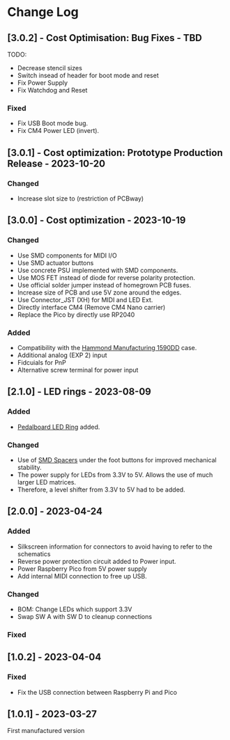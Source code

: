 # Change Log

## [3.0.2] - Cost Optimisation:  Bug Fixes - TBD

TODO:
* Decrease stencil sizes
* Switch insead of header for boot mode and reset
* Fix Power Supply
* Fix Watchdog and Reset

### Fixed

- Fix USB Boot mode bug.
- Fix CM4 Power LED (invert).

## [3.0.1] - Cost optimization: Prototype Production Release - 2023-10-20

### Changed

- Increase slot size to (restriction of PCBway)

## [3.0.0] - Cost optimization - 2023-10-19 

### Changed

- Use SMD components for MIDI I/O
- Use SMD actuator buttons
- Use concrete PSU implemented with SMD components.
- Use MOS FET instead of diode for reverse polarity protection.
- Use official solder jumper instead of homegrown PCB fuses.
- Increase size of PCB and use 5V zone around the edges.
- Use Connector_JST (XH) for MIDI and LED Ext.
- Directly interface CM4 (Remove CM4 Nano carrier)
- Replace the Pico by directly use RP2040

### Added

- Compatibility with the [Hammond Manufacturing 1590DD](https://www.hammfg.com/files/parts/pdf/1590DD.pdf) case.
- Additional analog (EXP 2) input
- Fidcuials for PnP
- Alternative screw terminal for power input


## [2.1.0] - LED rings - 2023-08-09

### Added

- [Pedalboard LED Ring](https://github.com/pedalboard/pedalboard-led-ring) added.

### Changed

- Use of [SMD Spacers](https://www.digikey.ch/de/products/detail/w%C3%BCrth-elektronik/9774027151R/5320625)
  under the foot buttons for improved mechanical stability.
- The power supply for LEDs from 3.3V to 5V. Allows the use of much larger LED matrices.
- Therefore, a level shifter from 3.3V to 5V had to be added.

## [2.0.0] - 2023-04-24

### Added

- Silkscreen information for connectors to avoid having to refer to the schematics
- Reverse power protection circuit added to Power input.
- Power Raspberry Pico from 5V power supply
- Add internal MIDI connection to free up USB.

### Changed

- BOM: Change LEDs which support 3.3V
- Swap SW A with SW D to cleanup connections

### Fixed

## [1.0.2] - 2023-04-04

### Fixed

- Fix the USB connection between Raspberry Pi and Pico

## [1.0.1] - 2023-03-27

First manufactured version
